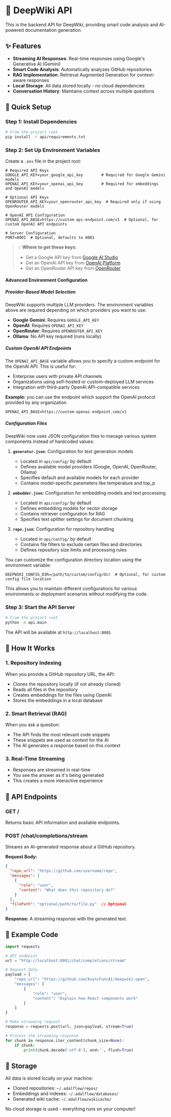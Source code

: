 # 🚀 DeepWiki API

This is the backend API for DeepWiki, providing smart code analysis and AI-powered documentation generation.

## ✨ Features

- **Streaming AI Responses**: Real-time responses using Google's Generative AI (Gemini)
- **Smart Code Analysis**: Automatically analyzes GitHub repositories
- **RAG Implementation**: Retrieval Augmented Generation for context-aware responses
- **Local Storage**: All data stored locally - no cloud dependencies
- **Conversation History**: Maintains context across multiple questions

## 🔧 Quick Setup

### Step 1: Install Dependencies

```bash
# From the project root
pip install -r api/requirements.txt
```

### Step 2: Set Up Environment Variables

Create a `.env` file in the project root:

```
# Required API Keys
GOOGLE_API_KEY=your_google_api_key        # Required for Google Gemini models
OPENAI_API_KEY=your_openai_api_key        # Required for embeddings and OpenAI models

# Optional API Keys
OPENROUTER_API_KEY=your_openrouter_api_key  # Required only if using OpenRouter models

# OpenAI API Configuration
OPENAI_API_BASE=https://custom-api-endpoint.com/v1  # Optional, for custom OpenAI API endpoints

# Server Configuration
PORT=8001  # Optional, defaults to 8001
```

> 💡 **Where to get these keys:**
> - Get a Google API key from [Google AI Studio](https://makersuite.google.com/app/apikey)
> - Get an OpenAI API key from [OpenAI Platform](https://platform.openai.com/api-keys)
> - Get an OpenRouter API key from [OpenRouter](https://openrouter.ai/keys)

#### Advanced Environment Configuration

##### Provider-Based Model Selection
DeepWiki supports multiple LLM providers. The environment variables above are required depending on which providers you want to use:

- **Google Gemini**: Requires `GOOGLE_API_KEY`
- **OpenAI**: Requires `OPENAI_API_KEY`
- **OpenRouter**: Requires `OPENROUTER_API_KEY`
- **Ollama**: No API key required (runs locally)

##### Custom OpenAI API Endpoints
The `OPENAI_API_BASE` variable allows you to specify a custom endpoint for the OpenAI API. This is useful for:

- Enterprise users with private API channels
- Organizations using self-hosted or custom-deployed LLM services
- Integration with third-party OpenAI API-compatible services

**Example:** you can use the endpoint which support the OpenAI protocol provided by any organization
```
OPENAI_API_BASE=https://custom-openai-endpoint.com/v1
```

##### Configuration Files
DeepWiki now uses JSON configuration files to manage various system components instead of hardcoded values:

1. **`generator.json`**: Configuration for text generation models
   - Located in `api/config/` by default
   - Defines available model providers (Google, OpenAI, OpenRouter, Ollama)
   - Specifies default and available models for each provider
   - Contains model-specific parameters like temperature and top_p

2. **`embedder.json`**: Configuration for embedding models and text processing
   - Located in `api/config/` by default
   - Defines embedding models for vector storage
   - Contains retriever configuration for RAG
   - Specifies text splitter settings for document chunking

3. **`repo.json`**: Configuration for repository handling
   - Located in `api/config/` by default 
   - Contains file filters to exclude certain files and directories
   - Defines repository size limits and processing rules

You can customize the configuration directory location using the environment variable:

```
DEEPWIKI_CONFIG_DIR=/path/to/custom/config/dir  # Optional, for custom config file location
```

This allows you to maintain different configurations for various environments or deployment scenarios without modifying the code.

### Step 3: Start the API Server

```bash
# From the project root
python -m api.main
```

The API will be available at `http://localhost:8001`

## 🧠 How It Works

### 1. Repository Indexing
When you provide a GitHub repository URL, the API:
- Clones the repository locally (if not already cloned)
- Reads all files in the repository
- Creates embeddings for the files using OpenAI
- Stores the embeddings in a local database

### 2. Smart Retrieval (RAG)
When you ask a question:
- The API finds the most relevant code snippets
- These snippets are used as context for the AI
- The AI generates a response based on this context

### 3. Real-Time Streaming
- Responses are streamed in real-time
- You see the answer as it's being generated
- This creates a more interactive experience

## 📡 API Endpoints

### GET /
Returns basic API information and available endpoints.

### POST /chat/completions/stream
Streams an AI-generated response about a GitHub repository.

**Request Body:**

```json
{
  "repo_url": "https://github.com/username/repo",
  "messages": [
    {
      "role": "user",
      "content": "What does this repository do?"
    }
  ],
  "filePath": "optional/path/to/file.py"  // Optional
}
```

**Response:**
A streaming response with the generated text.

## 📝 Example Code

```python
import requests

# API endpoint
url = "http://localhost:8001/chat/completions/stream"

# Request data
payload = {
    "repo_url": "https://github.com/AsyncFuncAI/deepwiki-open",
    "messages": [
        {
            "role": "user",
            "content": "Explain how React components work"
        }
    ]
}

# Make streaming request
response = requests.post(url, json=payload, stream=True)

# Process the streaming response
for chunk in response.iter_content(chunk_size=None):
    if chunk:
        print(chunk.decode('utf-8'), end='', flush=True)
```

## 💾 Storage

All data is stored locally on your machine:
- Cloned repositories: `~/.adalflow/repos/`
- Embeddings and indexes: `~/.adalflow/databases/`
- Generated wiki cache: `~/.adalflow/wikicache/`

No cloud storage is used - everything runs on your computer!
